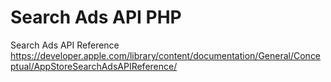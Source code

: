 # Search Ads API PHP


Search Ads API Reference
https://developer.apple.com/library/content/documentation/General/Conceptual/AppStoreSearchAdsAPIReference/
